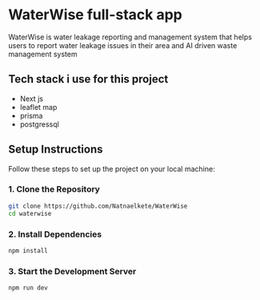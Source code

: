 # WaterWise full-stack app

WaterWise is water leakage reporting and management system that helps users to report water leakage issues in their area and AI driven waste management system
 
## Tech stack i use for this project
- Next js
- leaflet map
- prisma
- postgressql

## Setup Instructions

Follow these steps to set up the project on your local machine:

### 1. Clone the Repository
```bash
git clone https://github.com/Natnaelkete/WaterWise
cd waterwise
```
### 2. Install Dependencies
```bash
npm install
```
### 3. Start the Development Server
```bash
npm run dev
```
